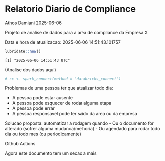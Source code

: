 # Relatorio Diario de Compliance
Athos Damiani
2025-06-06

Projeto de analise de dados para a area de compliance da Empresa X

Data e hora de atualizacao: 2025-06-06 14:51:43.101757

``` r
lubridate::now()
```

    [1] "2025-06-06 14:51:43 UTC"

(Analise dos dados aqui)

``` r
# sc <- spark_connect(method = "databricks_connect")
```

Problemas de uma pessoa ter que atualizar todo dia:

-   A pessoa pode estar ausente
-   A pessoa pode esquecer de rodar alguma etapa
-   A pessoa pode errar
-   A pessoa responsavel pode ter saido da area ou da empresa

Solucao proposta: automatizar a rodagem quando - Ou o documento for
alterado (sofrer alguma mudanca/melhoria) - Ou agendado para rodar todo
dia ou todo mes (ou periodicamente)

Github Actions

Agora este documento tem um secao a mais
